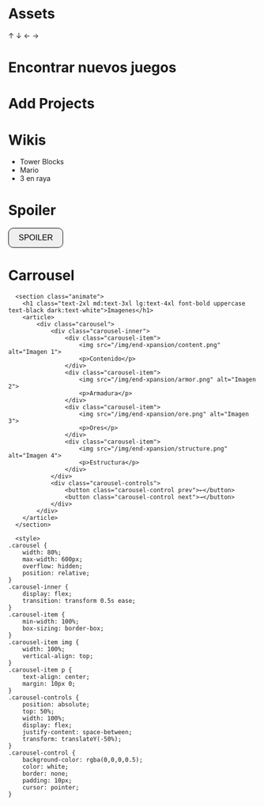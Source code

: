 # Assets
 ↑ ↓ ← →

# Encontrar nuevos juegos

# Add Projects

# Wikis
- Tower Blocks
- Mario
- 3 en raya

# Spoiler

<button class="py-2 px-4 truncate rounded text-xs md:text-sm lg:text-base border border-black/25 dark:border-white/25 hover:bg-black/5 hover:dark:bg-white/15 blend" id="spoiler-button">SPOILER</button>
<div id="spoiler-content" class="hidden">
    <img src="/img/wiki/leer-wiki.png" alt="Imagen Spoiler">
</div>


<style>
    .hidden {
    display: none;
    }

    #spoiler-content {
    margin-top: 10px;
    }

    button {
    padding: 10px 20px;
    border: 1px solid;
    border-radius: 10px;
    font-size: 16px;
    cursor: pointer;
    }

    button:hover{
    border: 1px solid;
    border-radius: 25px;
    }
</style>

<script>
document.addEventListener('DOMContentLoaded', function() {
    const button = document.getElementById('spoiler-button');
    const content = document.getElementById('spoiler-content');

    if (button && content) {
        button.addEventListener('click', function() {
            content.classList.toggle('hidden');
        });
    } else {
        if (!button) {
            console.error("El botón con el ID 'spoiler-button' no se encontró en el DOM.");
        }
        if (!content) {
            console.error("El contenido con el ID 'spoiler-content' no se encontró en el DOM.");
        }
    }
});
</script>

# Carrousel

<!-- Carrousel  -->
      <section class="animate">
        <h1 class="text-2xl md:text-3xl lg:text-4xl font-bold uppercase text-black dark:text-white">Imagenes</h1>
        <article>
            <div class="carousel">
                <div class="carousel-inner">
                    <div class="carousel-item">
                        <img src="/img/end-xpansion/content.png" alt="Imagen 1">
                        <p>Contenido</p>
                    </div>
                    <div class="carousel-item">
                        <img src="/img/end-xpansion/armor.png" alt="Imagen 2">
                        <p>Armadura</p>
                    </div>
                    <div class="carousel-item">
                        <img src="/img/end-xpansion/ore.png" alt="Imagen 3">
                        <p>Ores</p>
                    </div>
                    <div class="carousel-item">
                        <img src="/img/end-xpansion/structure.png" alt="Imagen 4">
                        <p>Estructura</p>
                    </div>
                </div>
                <div class="carousel-controls">
                    <button class="carousel-control prev">←</button>
                    <button class="carousel-control next">→</button>
                </div>
            </div>
        </article>
      </section>

      <style>
    .carousel {
        width: 80%;
        max-width: 600px;
        overflow: hidden;
        position: relative;
    }
    .carousel-inner {
        display: flex;
        transition: transform 0.5s ease;
    }
    .carousel-item {
        min-width: 100%;
        box-sizing: border-box;
    }
    .carousel-item img {
        width: 100%;
        vertical-align: top;
    }
    .carousel-item p {
        text-align: center;
        margin: 10px 0;
    }
    .carousel-controls {
        position: absolute;
        top: 50%;
        width: 100%;
        display: flex;
        justify-content: space-between;
        transform: translateY(-50%);
    }
    .carousel-control {
        background-color: rgba(0,0,0,0.5);
        color: white;
        border: none;
        padding: 10px;
        cursor: pointer;
    }
</style>

<script>
  document.addEventListener('DOMContentLoaded', () => {
      let currentIndex = 0;

      const carouselInner = document.querySelector('.carousel-inner') as HTMLElement;
      const items = document.querySelectorAll('.carousel-item');
      const prevButton = document.querySelector('.prev');
      const nextButton = document.querySelector('.next');

      if (!carouselInner || !items.length || !prevButton || !nextButton) {
          console.error('No se encontraron todos los elementos necesarios del carrusel.');
          return;
      }

      const totalItems = items.length;

      prevButton.addEventListener('click', () => {
          currentIndex = (currentIndex > 0) ? currentIndex - 1 : totalItems - 1;
          updateCarousel();
      });

      nextButton.addEventListener('click', () => {
          currentIndex = (currentIndex < totalItems - 1) ? currentIndex + 1 : 0;
          updateCarousel();
      });

      function updateCarousel() {
          const offset = -currentIndex * 100;
          carouselInner.style.transform = `translateX(${offset}%)`;
      }
  });
</script>